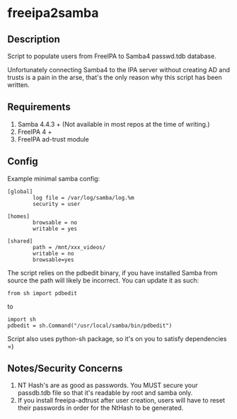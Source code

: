 # freeipa2samba

## Description

Script to populate users from FreeIPA to Samba4 passwd.tdb database.

Unfortunately connecting Samba4 to the IPA server without creating AD and trusts
is a pain in the arse, that's the only reason why this script has been written.


## Requirements

1. Samba 4.4.3 + (Not available in most repos at the time of writing.)
2. FreeIPA 4 +
3. FreeIPA ad-trust module


## Config

Example minimal samba config:

```
[global]
        log file = /var/log/samba/log.%m
        security = user

[homes]
        browsable = no
        writable = yes

[shared]
        path = /mnt/xxx_videos/
        writable = no
        browsable=yes
```

The script relies on the pdbedit binary, if you have installed Samba from source 
the path will likely be incorrect. You can update it as such:

```
from sh import pdbedit
```
to 
```
import sh
pdbedit = sh.Command("/usr/local/samba/bin/pdbedit")
```
Script also uses python-sh package, so it's on you to satisfy dependencies =)


## Notes/Security Concerns

1. NT Hash's are as good as passwords. You MUST secure your passdb.tdb file so that it's readable by root and samba only.
2. If you install freeipa-adtrust after user creation, users will have to reset their passwords in order for the NtHash to be generated.
